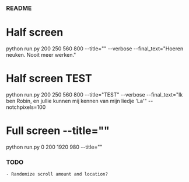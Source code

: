 ### README

# Half screen

python run.py 200 250 560 800 --title="" --verbose --final_text="Hoeren neuken. Nooit meer werken."

# Half screen TEST

python run.py 200 250 560 800 --title="TEST" --verbose --final_text="Ik ben Robin, en jullie kunnen mij kennen van mijn liedje 'La'" --notchpixels=100

# Full screen --title=""

python run.py 0 200 1920 980 --title=""

### TODO
    - Randomize scroll amount and location?
